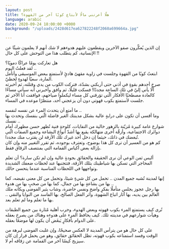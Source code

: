 ```yaml
---
layout: post
title: هلّا أعرتني مالًا لأبتاع كوبًا آخر من القهوة؟
language: arabic
date: 2020-09-24 18:00:00 +0000
background: "/uploads/2428d617ea627822248f2060a699664a.jpg"

---
```

إن الذين يُعكِّرون صفو الآخرين ويقطعون عليهم هدوءهم لا شك أنهم لا يعلمون شيئًا عن الإنسانية، كم يتطلب هذا من التوحش على كل حال !!

هل تعاركت يومًا عراكًا دمويًا؟  
لقد فعلتُ اليوم ..  
ابتعتُ كوبًا من القهوة وجلست في زاوية مقهىً هادئٍ لأستمتع ببعض الموسيقى وأتأمل المارة، سعيًا لهدوءٍ لحظيّ.  
صرخ أحدهم بقوةٍ في أذني حتى أربكني بشدّة، فتركت الكوب من يدي وقتلته، ثم أخبرته ألّا يأتي إليّ في تلك الساعة مجددًا! فسكت قليلًا، ثم وافق وأخبرني أنه سيأتي مساءًا كالعادة مصطحبًا الأفكار الّتي تؤرقني كل مساء ليكملوا صياحهم، فوافقت أنا الآخر ثم جلست لأستمتع بكوب قهوتي دون أن يزعجني أحد، منتظرًا موعده في المساء.

ما أمتع أن يتحدث المرء عن نفسه لنفسه ..  
وما أقسى أن تكون على درايةٍ عالية بشكل مدينتك الغير فاضلة الّتي بنفسك وتحدث بها نفسك ..  
شوارع عامة كبيرة مُزيّنة بالزهور خالية من النفايات، كلوحةٍ فنية تُظهر حسن مظهرك أمام دوائرك الاجتماعية، وأزقّة أخرى متهالكة يقبع بها أشدّ أنواع البشاعة وجميع الصفات الّتي تُبغضك في ذاتك، حيثما إن دخل أحد غيرك تلك الأزقة لن يقترب منك مجددا.  
كم هو من العسير أن ترى كل هذا بوضوح، وتعترف بوجوده، ثم تقرر التغيير منه وإن كان بإزالة بعض أكياس القمامة التي بمنتصف الزقاق فقط.

أليس ثمن الوعي أن نرى الحقيقة والحقائق بجودةٍ عالية وإن لم تكن سارة؟ أن تعلم المحاجر التي تسكن بها شياطينك بتلك الأزقة، فتتجنبها عند لحظات ضعفك الشديدة وتواجهها في اللحظات المناسبة عندما يتحسن حالك.

إنها لمدينة تُشبه جميع المدن .. تحمل من كل شيءٍ شيئا، وتحمل من كل معنى نقيضه، كما بها من بشاعةٍ بها من جمال، كما بها من صخبٍ بها من هدوء ..  
بها رجل عجوز يجلس متأملًا بفكرٍ واضح ونفس حاضرة، وشاب يثير الفوضى ويكأنه ملك العالم بين يديه، بها آثار اتباع الشهوة، وأثر الفعل الصالح، بها الفاسد من النوايا والنقي .. بها ما تعلم وما لم تعلم بعد.

تُرى كيف يستمتع المرء بكوب قهوته وبعض الهدوء، وحرب أهلية مُثارة بين جميع الطبقات وهيآت شوارعهم في مدينته تلك. كيف يحافظ المرء على هدوءه وهناك من يصرخ بعقله على الدوام بأفكارٍ يَبغَض أن يكون لها موضعًا بعقله.

على كل حال هو من يترأس المدينة لا العكس صحيحًا، وإن غلبت الفوضى لبرهة من الوقت وفسد استمتاعه بكوب قهوته، تظل الحقائق حقائق، وهو من يحمل قرار إن كان سيزيح كيسًا آخر من القمامة عن زقاقه أم لا.